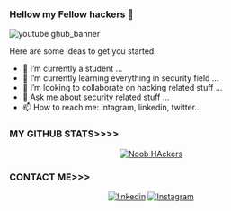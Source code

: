 ### Hellow my Fellow hackers 👋
![youtube ghub_banner](https://user-images.githubusercontent.com/70637311/145705425-616b5dba-e6bb-493c-8b47-fff9662a1e24.gif)


Here are some ideas to get you started:

- 🔭 I’m currently a student ...
- 🌱 I’m currently learning everything in security field ...
- 👯 I’m looking to collaborate on hacking related stuff ...
- 💬 Ask me about security related stuff ...
- 📫 How to reach me: intagram, linkedin, twitter...

  
### MY GITHUB STATS>>>>
<p align="center"><a href="https://github.com/noob-hackers"><img title="Noob HAckers" src="https://github-readme-stats.vercel.app/api?username=morpheuslord&show_icons=true&include_all_commits=true&theme=chartreuse-dark&cache_seconds=3200"></a>
</p>

### CONTACT ME>>>
<p align="center">
<a href="https://rebrand.ly/hckrgroups"><img title="linkedin" src="https://img.shields.io/badge/linkedin-blue?style=for-the-badge&logo=linkedin"></a>
<a href="https://rebrand.ly/insgrm"><img title="Instagram" src="https://img.shields.io/badge/INSTAGRAM-purple?style=for-the-badge&logo=instagram"></a>
